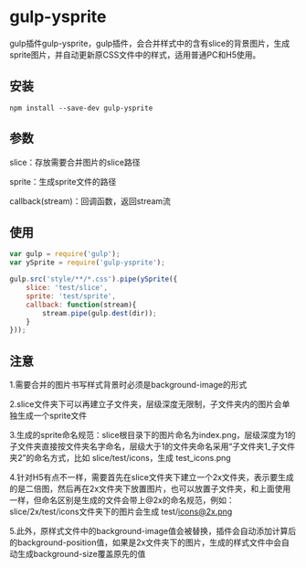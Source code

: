 # gulp-ysprite
gulp插件gulp-ysprite，gulp插件，会合并样式中的含有slice的背景图片，生成sprite图片，并自动更新原CSS文件中的样式，适用普通PC和H5使用。
## 安装
```
npm install --save-dev gulp-ysprite
```
## 参数
slice：存放需要合并图片的slice路径

sprite：生成sprite文件的路径

callback(stream)：回调函数，返回stream流

## 使用
```Javascript
var gulp = require('gulp');
var ySprite = require('gulp-ysprite');

gulp.src('style/**/*.css').pipe(ySprite({
    slice: 'test/slice',
    sprite: 'test/sprite',
    callback: function(stream){
        stream.pipe(gulp.dest(dir));
    }
}));
```
## 注意
1.需要合并的图片书写样式背景时必须是background-image的形式

2.slice文件夹下可以再建立子文件夹，层级深度无限制，子文件夹内的图片会单独生成一个sprite文件

3.生成的sprite命名规范：slice根目录下的图片命名为index.png，层级深度为1的子文件夹直接按文件夹名字命名，层级大于1的文件夹命名采用“子文件夹1_子文件夹2”的命名方式，比如 slice/test/icons，生成 test_icons.png

4.针对H5有点不一样，需要首先在slice文件夹下建立一个2x文件夹，表示要生成的是二倍图，然后再在2x文件夹下放置图片，也可以放置子文件夹，和上面使用一样，但命名区别是生成的文件会带上@2x的命名规范，例如：slice/2x/test/icons文件夹下的图片会生成 test/icons@2x.png

5.此外，原样式文件中的background-image值会被替换，插件会自动添加计算后的background-position值，如果是2x文件夹下的图片，生成的样式文件中会自动生成background-size覆盖原先的值
